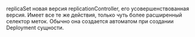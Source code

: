 replicaSet новая версия replicationController, его усовершенствованная версия.
Имеет все те же действия, только чуть более расширенный селектор меток.
Обычно она создается автоматом при создании Deployment сущности.